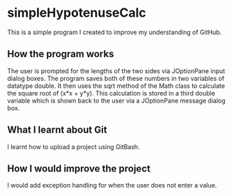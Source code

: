 # simpleHypotenuseCalc
This is a simple program I created to improve my understanding of GitHub.

## How the program works
The user is prompted for the lengths of the two sides via JOptionPane input dialog boxes. The program saves both of these numbers in two variables of datatype double. It then uses the sqrt method of the Math class to calculate the square root of (x\*x + y\*y). This calculation is stored in a third double variable which is shown back to the user via a JOptionPane message dialog box. 

## What I learnt about Git
I learnt how to upload a project using GitBash.

## How I would improve the project
I would add exception handling for when the user does not enter a value.
